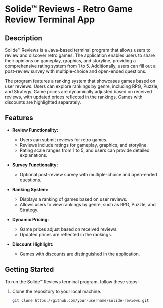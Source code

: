 # Solide™ Reviews - Retro Game Review Terminal App

## Description

Solide™ Reviews is a Java-based terminal program that allows users to review and discover retro games. The application enables users to share their opinions on gameplay, graphics, and storyline, providing a comprehensive rating system from 1 to 5. Additionally, users can fill out a post-review survey with multiple-choice and open-ended questions.

The program features a ranking system that showcases games based on user reviews. Users can explore rankings by genre, including RPG, Puzzle, and Strategy. Game prices are dynamically adjusted based on received reviews, with updated prices reflected in the rankings. Games with discounts are highlighted separately.

## Features

- **Review Functionality:**
  - Users can submit reviews for retro games.
  - Reviews include ratings for gameplay, graphics, and storyline.
  - Rating scale ranges from 1 to 5, and users can provide detailed explanations.

- **Survey Functionality:**
  - Optional post-review survey with multiple-choice and open-ended questions.

- **Ranking System:**
  - Displays a ranking of games based on user reviews.
  - Allows users to view rankings by genre, such as RPG, Puzzle, and Strategy.

- **Dynamic Pricing:**
  - Game prices adjust based on received reviews.
  - Updated prices are reflected in the rankings.

- **Discount Highlight:**
  - Games with discounts are distinguished in the application.

## Getting Started

To run the Solide™ Reviews terminal program, follow these steps:

1. Clone the repository to your local machine.
   ```bash
   git clone https://github.com/your-username/solide-reviews.git


